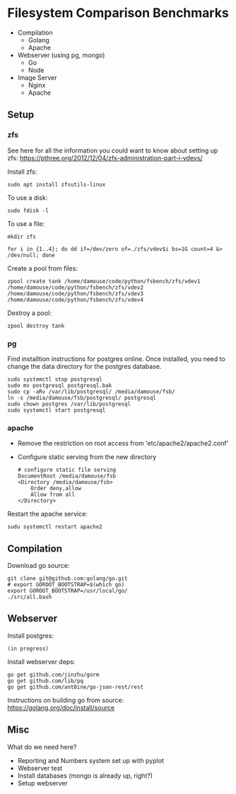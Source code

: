 # Filesystem Comparison Benchmarks

- Compilation
    + Golang
    + Apache
- Webserver (using pg, mongo)
    + Go
    + Node
- Image Server
    + Nginx 
    + Apache


## Setup 

### zfs

See here for all the information you could want to know about setting up zfs: https://pthree.org/2012/12/04/zfs-administration-part-i-vdevs/

Install zfs: 

    sudo apt install zfsutils-linux

To use a disk: 

    sudo fdisk -l

To use a file:

    mkdir zfs
    
    for i in {1..4}; do dd if=/dev/zero of=./zfs/vdev$i bs=1G count=4 &> /dev/null; done

Create a pool from files: 

    zpool create tank /home/damouse/code/python/fsbench/zfs/vdev1 /home/damouse/code/python/fsbench/zfs/vdev2 /home/damouse/code/python/fsbench/zfs/vdev3 /home/damouse/code/python/fsbench/zfs/vdev4

Destroy a pool:

    zpool destroy tank


### pg

Find installtion instructions for postgres online. Once installed, you need to change the data directory for the postgres database.

    sudo systemctl stop postgresql
    sudo mv postgresql postgresql.bak
    sudo cp -aRv /var/lib/postgresql/ /media/damouse/fsb/
    ln -s /media/damouse/fsb/postgresql/ postgresql
    sudo chown postgres /var/lib/postgresql
    sudo systemctl start postgresql


### apache

- Remove the restriction on root access from 'etc/apache2/apache2.conf'
- Configure static serving from the new directory

      # configure static file serving
      DocumentRoot /media/damouse/fsb
      <Directory /media/damouse/fsb>
          Order deny,allow
          Allow from all
      </Directory>


Restart the apache service:

    sudu systemctl restart apache2




## Compilation

Download go source:

    git clone git@github.com:golang/go.git
    # export GOROOT_BOOTSTRAP=$(which go)
    export GOROOT_BOOTSTRAP=/usr/local/go/
    ./src/all.bash


## Webserver

Install postgres:

    (in progress)

Install webserver deps:

    go get github.com/jinzhu/gorm
    go get github.com/lib/pq
    go get github.com/ant0ine/go-json-rest/rest



Instructions on building go from source: https://golang.org/doc/install/source


## Misc

What do we need here?

- Reporting and Numbers system set up with pyplot
- Webserver test
- Install databases (mongo is already up, right?)
- Setup webserver
